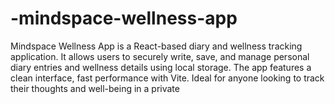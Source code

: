 # -mindspace-wellness-app
Mindspace Wellness App is a React-based diary and wellness tracking application. It allows users to securely write, save, and manage personal diary entries and wellness details using local storage. The app features a clean interface, fast performance with Vite. Ideal for anyone looking to track their thoughts and well-being in a private
